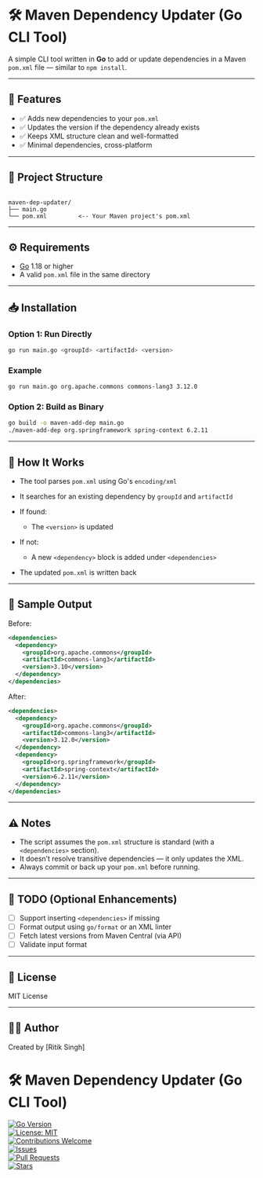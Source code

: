 # 🛠️ Maven Dependency Updater (Go CLI Tool)

A simple CLI tool written in **Go** to add or update dependencies in a Maven `pom.xml` file — similar to `npm install`.

---

## 🚀 Features

- ✅ Adds new dependencies to your `pom.xml`
- ✅ Updates the version if the dependency already exists
- ✅ Keeps XML structure clean and well-formatted
- ✅ Minimal dependencies, cross-platform

---

## 📂 Project Structure

```

maven-dep-updater/
├── main.go
└── pom.xml         <-- Your Maven project's pom.xml

````

---

## ⚙️ Requirements

- [Go](https://golang.org/dl/) 1.18 or higher
- A valid `pom.xml` file in the same directory

---

## 📥 Installation

### Option 1: Run Directly

```bash
go run main.go <groupId> <artifactId> <version>
````

### Example

```bash
go run main.go org.apache.commons commons-lang3 3.12.0
```

### Option 2: Build as Binary

```bash
go build -o maven-add-dep main.go
./maven-add-dep org.springframework spring-context 6.2.11
```

---

## 🧠 How It Works

- The tool parses `pom.xml` using Go's `encoding/xml`
- It searches for an existing dependency by `groupId` and `artifactId`
- If found:

  - The `<version>` is updated
- If not:

  - A new `<dependency>` block is added under `<dependencies>`
- The updated `pom.xml` is written back

---

## 📝 Sample Output

Before:

```xml
<dependencies>
  <dependency>
    <groupId>org.apache.commons</groupId>
    <artifactId>commons-lang3</artifactId>
    <version>3.10</version>
  </dependency>
</dependencies>
```

After:

```xml
<dependencies>
  <dependency>
    <groupId>org.apache.commons</groupId>
    <artifactId>commons-lang3</artifactId>
    <version>3.12.0</version>
  </dependency>
  <dependency>
    <groupId>org.springframework</groupId>
    <artifactId>spring-context</artifactId>
    <version>6.2.11</version>
  </dependency>
</dependencies>
```

---

## ⚠️ Notes

- The script assumes the `pom.xml` structure is standard (with a `<dependencies>` section).
- It doesn’t resolve transitive dependencies — it only updates the XML.
- Always commit or back up your `pom.xml` before running.

---

## 📌 TODO (Optional Enhancements)

- [ ] Support inserting `<dependencies>` if missing
- [ ] Format output using `go/format` or an XML linter
- [ ] Fetch latest versions from Maven Central (via API)
- [ ] Validate input format

---

## 📄 License

MIT License

---

## 👨‍💻 Author

Created by \[Ritik Singh]

# 🛠️ Maven Dependency Updater (Go CLI Tool)

[![Go Version](https://img.shields.io/badge/Go-1.18%2B-blue)](https://golang.org/dl/)  
[![License: MIT](https://img.shields.io/badge/License-MIT-green.svg)](LICENSE)  
[![Contributions Welcome](https://img.shields.io/badge/Contributions-Welcome-brightgreen.svg?style=flat)](CONTRIBUTING.md)  
[![Issues](https://img.shields.io/github/issues/iamritikbhardwaj/maven-package-manager)](https://github.com/iamritikbhardwaj/maven-package-manager/issues)  
[![Pull Requests](https://img.shields.io/github/issues-pr/iamritikbhardwaj/maven-package-manager)](https://github.com/iamritikbhardwaj/maven-package-manager/pulls)  
[![Stars](https://img.shields.io/github/stars/iamritikbhardwaj/maven-package-manager?style=social)](https://github.com/iamritikbhardwaj/maven-package-manager/stargazers)  
